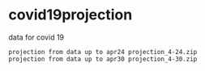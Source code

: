 # covid19projection
data for covid 19

	projection from data up to apr24 projection_4-24.zip 
	projection from data up to apr30 projection_4-30.zip

